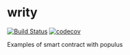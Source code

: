 # writy

[![Build Status](https://travis-ci.com/aliciawyy/writy.svg?branch=master)](https://travis-ci.com/aliciawyy/writy)
[![codecov](https://codecov.io/gh/aliciawyy/writy/branch/master/graph/badge.svg)](https://codecov.io/gh/aliciawyy/writy)


Examples of smart contract with populus
